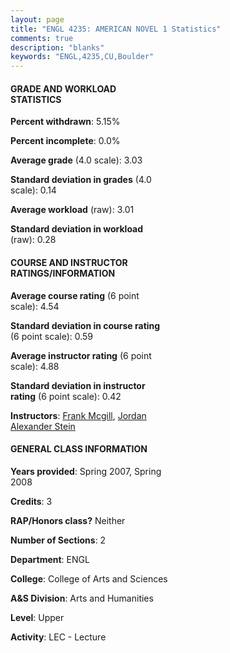```yaml
---
layout: page
title: "ENGL 4235: AMERICAN NOVEL 1 Statistics"
comments: true
description: "blanks"
keywords: "ENGL,4235,CU,Boulder"
---
```

<head>
<script src="https://ajax.googleapis.com/ajax/libs/jquery/2.1.3/jquery.min.js"></script>
<script src="https://dl.dropboxusercontent.com/s/pc42nxpaw1ea4o9/highcharts.js?dl=0"></script>
<!-- <script src="../assets/js/highcharts.js"></script> -->
<style type="text/css">@font-face {
	font-family: "Bebas Neue";
	src: url(https://www.filehosting.org/file/details/544349/BebasNeue Regular.otf) format("opentype");
	}
	h1.Bebas { 
		font-family: "Bebas Neue", Verdana, Tahoma;
	}
</style>
</head>
<body>
	<div id="container" style="float: right; width: 45%; height: 88%; margin-left: 2.5%; margin-right: 2.5%;"></div>
	<script language="JavaScript">
		$(document).ready(function() {
		var chart = {type: 'column'};
		var title = {text: 'Grade Distribution'};
		var xAxis = {categories: ['A','B','C','D','F'],crosshair: true};
		var yAxis = {min: 0,title: {text: 'Percentage'}};
		var tooltip = {headerFormat: '<center><b><span style="font-size:20px">{point.key}</span></b></center>',
		               pointFormat: '<td style="padding:0"><b>{point.y:.1f}%</b></td>',
		               footerFormat: '</table>',shared: true,useHTML: true};
		var plotOptions = {column: {pointPadding: 0.0,borderWidth: 0}};  
		var credits = {enabled: false};var series= [{name: 'Percent',data: [26.69,54.41,17.17,0.0,1.72,]}];
		var json = {};
		json.chart = chart;
		json.title = title;
		json.tooltip = tooltip;
		json.xAxis = xAxis;
		json.yAxis = yAxis;  
		json.series = series;
		json.plotOptions = plotOptions;  
		json.credits = credits;
		$('#container').highcharts(json);
	});
	</script>
</body>
			   
#### GRADE AND WORKLOAD STATISTICS

**Percent withdrawn**: 5.15%

**Percent incomplete**: 0.0%

**Average grade** (4.0 scale): 3.03

**Standard deviation in grades** (4.0 scale): 0.14

**Average workload** (raw): 3.01

**Standard deviation in workload** (raw): 0.28

#### COURSE AND INSTRUCTOR RATINGS/INFORMATION

**Average course rating** (6 point scale): 4.54

**Standard deviation in course rating** (6 point scale): 0.59

**Average instructor rating** (6 point scale): 4.88

**Standard deviation in instructor rating** (6 point scale): 0.42

**Instructors**: <a href='../../instructors/Frank_Mcgill'>Frank Mcgill</a>, <a href='../../instructors/Jordan_Alexander_Stein'>Jordan Alexander Stein</a>

#### GENERAL CLASS INFORMATION

**Years provided**: Spring 2007, Spring 2008

**Credits**: 3

**RAP/Honors class?** Neither

**Number of Sections**: 2

**Department**: ENGL

**College**: College of Arts and Sciences

**A&S Division**: Arts and Humanities

**Level**: Upper

**Activity**: LEC - Lecture
